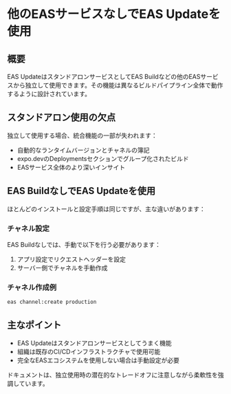 # 他のEASサービスなしでEAS Updateを使用

## 概要

EAS UpdateはスタンドアロンサービスとしてEAS Buildなどの他のEASサービスから独立して使用できます。その機能は異なるビルドパイプライン全体で動作するように設計されています。

## スタンドアロン使用の欠点

独立して使用する場合、統合機能の一部が失われます：

- 自動的なランタイムバージョンとチャネルの簿記
- expo.devのDeploymentsセクションでグループ化されたビルド
- EASサービス全体のより深いインサイト

## EAS BuildなしでEAS Updateを使用

ほとんどのインストールと設定手順は同じですが、主な違いがあります：

### チャネル設定

EAS Buildなしでは、手動で以下を行う必要があります：

1. アプリ設定でリクエストヘッダーを設定
2. サーバー側でチャネルを手動作成

### チャネル作成例

```bash
eas channel:create production
```

## 主なポイント

- EAS Updateはスタンドアロンサービスとしてうまく機能
- 組織は既存のCI/CDインフラストラクチャで使用可能
- 完全なEASエコシステムを使用しない場合は手動設定が必要

ドキュメントは、独立使用時の潜在的なトレードオフに注意しながら柔軟性を強調しています。
